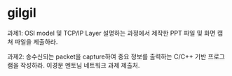 # gilgil
과제1: OSI model 및 TCP/IP Layer 설명하는 과정에서 제작한 PPT 파일 및 화면 캡쳐 파일을 제출하라.

과제2: 송수신되는 packet을 capture하여 중요 정보를 출력하는 C/C++ 기반 프로그램을 작성하라.
이경문 멘토님 네트워크 과제 제출처.
